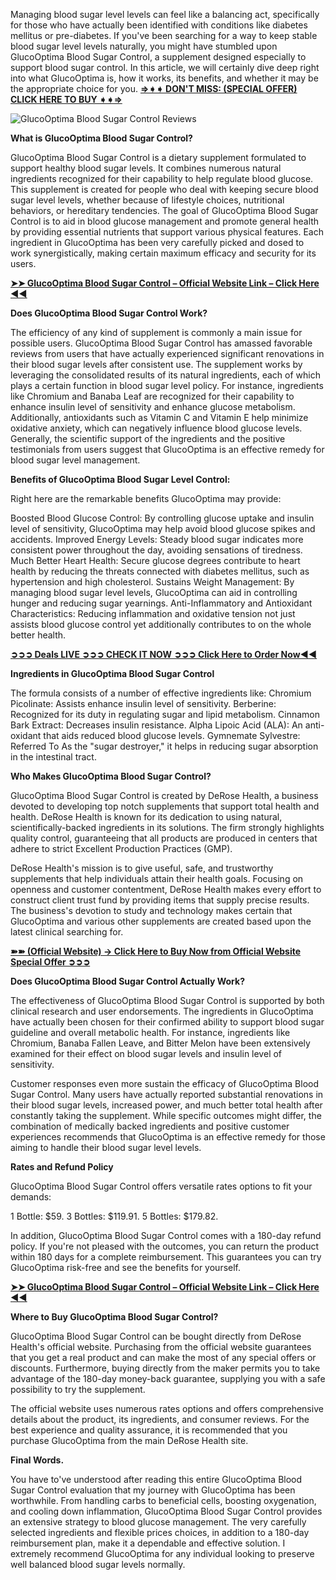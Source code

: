 Managing blood sugar level levels can feel like a balancing act, specifically for those who have actually been identified with conditions like diabetes mellitus or pre-diabetes. If you've been searching for a way to keep stable blood sugar level levels naturally, you might have stumbled upon GlucoOptima Blood Sugar Control, a supplement designed especially to support blood sugar control. In this article, we will certainly dive deep right into what GlucoOptima is, how it works, its benefits, and whether it may be the appropriate choice for you. **[⇒➧➧ DON'T MISS: (SPECIAL OFFER) CLICK HERE TO BUY ➧➧⇒](https://supplementcarts.com/glucooptima-blood-sugar-control-official/)**

![GlucoOptima Blood Sugar Control Reviews](https://github.com/user-attachments/assets/92f0820f-cf06-4dd9-adfb-e702f5a496ea)

**What is GlucoOptima Blood Sugar Control?**

GlucoOptima Blood Sugar Control is a dietary supplement formulated to support healthy blood sugar levels. It combines numerous natural ingredients recognized for their capability to help regulate blood glucose. This supplement is created for people who deal with keeping secure blood sugar level levels, whether because of lifestyle choices, nutritional behaviors, or hereditary tendencies. The goal of GlucoOptima Blood Sugar Control is to aid in blood glucose management and promote general health by providing essential nutrients that support various physical features. Each ingredient in GlucoOptima has been very carefully picked and dosed to work synergistically, making certain maximum efficacy and security for its users.

**[➤➤ GlucoOptima Blood Sugar Control – Official Website Link – Click Here ◀◀](https://supplementcarts.com/glucooptima-blood-sugar-control-official/)**

**Does GlucoOptima Blood Sugar Control Work?**

The efficiency of any kind of supplement is commonly a main issue for possible users. GlucoOptima Blood Sugar Control has amassed favorable reviews from users that have actually experienced significant renovations in their blood sugar levels after consistent use. The supplement works by leveraging the consolidated results of its natural ingredients, each of which plays a certain function in blood sugar level policy. For instance, ingredients like Chromium and Banaba Leaf are recognized for their capability to enhance insulin level of sensitivity and enhance glucose metabolism. Additionally, antioxidants such as Vitamin C and Vitamin E help minimize oxidative anxiety, which can negatively influence blood glucose levels. Generally, the scientific support of the ingredients and the positive testimonials from users suggest that GlucoOptima is an effective remedy for blood sugar level management.

**Benefits of GlucoOptima Blood Sugar Level Control:**

Right here are the remarkable benefits GlucoOptima may provide:

Boosted Blood Glucose Control: By controlling glucose uptake and insulin level of sensitivity, GlucoOptima may help avoid blood glucose spikes and accidents.
Improved Energy Levels: Steady blood sugar indicates more consistent power throughout the day, avoiding sensations of tiredness.
Much Better Heart Health: Secure glucose degrees contribute to heart health by reducing the threats connected with diabetes mellitus, such as hypertension and high cholesterol.
Sustains Weight Management: By managing blood sugar level levels, GlucoOptima can aid in controlling hunger and reducing sugar yearnings.
Anti-Inflammatory and Antioxidant Characteristics: Reducing inflammation and oxidative tension not just assists blood glucose control yet additionally contributes to on the whole better health.

**[➲➲➲ Deals LIVE ➲➲➲ CHECK IT NOW ➲➲➲ Click Here to Order Now◀◀](https://supplementcarts.com/glucooptima-blood-sugar-control-official/)**

**Ingredients in GlucoOptima Blood Sugar Control**

The formula consists of a number of effective ingredients like:
Chromium Picolinate: Assists enhance insulin level of sensitivity.
Berberine: Recognized for its duty in regulating sugar and lipid metabolism.
Cinnamon Bark Extract: Decreases insulin resistance.
Alpha Lipoic Acid (ALA): An anti-oxidant that aids reduced blood glucose levels.
Gymnemate Sylvestre: Referred To As the "sugar destroyer," it helps in reducing sugar absorption in the intestinal tract.

**Who Makes GlucoOptima Blood Sugar Control?**

GlucoOptima Blood Sugar Control is created by DeRose Health, a business devoted to developing top notch supplements that support total health and health. DeRose Health is known for its dedication to using natural, scientifically-backed ingredients in its solutions. The firm strongly highlights quality control, guaranteeing that all products are produced in centers that adhere to strict Excellent Production Practices (GMP).

DeRose Health's mission is to give useful, safe, and trustworthy supplements that help individuals attain their health goals. Focusing on openness and customer contentment, DeRose Health makes every effort to construct client trust fund by providing items that supply precise results. The business's devotion to study and technology makes certain that GlucoOptima and various other supplements are created based upon the latest clinical searching for.

**[➽➽ (Official Website) → Click Here to Buy Now from Official Website Special Offer ➲➲➲](https://supplementcarts.com/glucooptima-blood-sugar-control-official/)**

**Does GlucoOptima Blood Sugar Control Actually Work?**

The effectiveness of GlucoOptima Blood Sugar Control is supported by both clinical research and user endorsements. The ingredients in GlucoOptima have actually been chosen for their confirmed ability to support blood sugar guideline and overall metabolic health. For instance, ingredients like Chromium, Banaba Fallen Leave, and Bitter Melon have been extensively examined for their effect on blood sugar levels and insulin level of sensitivity.

Customer responses even more sustain the efficacy of GlucoOptima Blood Sugar Control. Many users have actually reported substantial renovations in their blood sugar levels, increased power, and much better total health after constantly taking the supplement. While specific outcomes might differ, the combination of medically backed ingredients and positive customer experiences recommends that GlucoOptima is an effective remedy for those aiming to handle their blood sugar level levels.

**Rates and Refund Policy**

GlucoOptima Blood Sugar Control offers versatile rates options to fit your demands:

1 Bottle: $59.
3 Bottles: $119.91.
5 Bottles: $179.82.

In addition, GlucoOptima Blood Sugar Control comes with a 180-day refund policy. If you're not pleased with the outcomes, you can return the product within 180 days for a complete reimbursement. This guarantees you can try GlucoOptima risk-free and see the benefits for yourself.

**[➤➤ GlucoOptima Blood Sugar Control – Official Website Link – Click Here ◀◀](https://supplementcarts.com/glucooptima-blood-sugar-control-official/)**

**Where to Buy GlucoOptima Blood Sugar Control?**

GlucoOptima Blood Sugar Control can be bought directly from DeRose Health's official website. Purchasing from the official website guarantees that you get a real product and can make the most of any special offers or discounts. Furthermore, buying directly from the maker permits you to take advantage of the 180-day money-back guarantee, supplying you with a safe possibility to try the supplement.

The official website uses numerous rates options and offers comprehensive details about the product, its ingredients, and consumer reviews. For the best experience and quality assurance, it is recommended that you purchase GlucoOptima from the main DeRose Health site.

**Final Words.**

You have to've understood after reading this entire GlucoOptima Blood Sugar Control evaluation that my journey with GlucoOptima has been worthwhile. From handling carbs to beneficial cells, boosting oxygenation, and cooling down inflammation, GlucoOptima Blood Sugar Control provides an extensive strategy to blood glucose management. The very carefully selected ingredients and flexible prices choices, in addition to a 180-day reimbursement plan, make it a dependable and effective solution. I extremely recommend GlucoOptima for any individual looking to preserve well balanced blood sugar levels normally.
